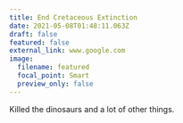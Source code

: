 ```yaml
---
title: End Cretaceous Extinction
date: 2021-05-08T01:48:11.063Z
draft: false
featured: false
external_link: www.google.com
image:
  filename: featured
  focal_point: Smart
  preview_only: false
---
```

Killed the dinosaurs and a lot of other things.